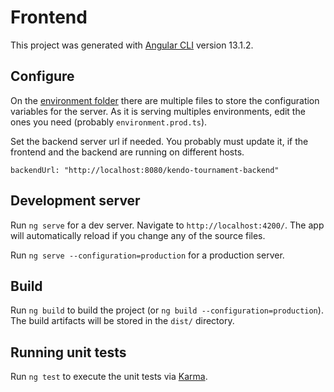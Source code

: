 # Frontend

This project was generated with [Angular CLI](https://github.com/angular/angular-cli) version 13.1.2.

## Configure

On the [environment folder](src/environments) there are multiple files to store the configuration variables for the
server. As it is serving multiples environments, edit the ones you need (probably `environment.prod.ts`).

Set the backend server url if needed. You probably must update it, if the frontend and the backend are running on
different hosts.

```
backendUrl: "http://localhost:8080/kendo-tournament-backend"
```

## Development server

Run `ng serve` for a dev server. Navigate to `http://localhost:4200/`. The app will automatically reload if you change
any of the source files.

Run `ng serve --configuration=production` for a production server.

## Build

Run `ng build` to build the project (or `ng build --configuration=production`). The build artifacts will be stored in
the `dist/` directory.

## Running unit tests

Run `ng test` to execute the unit tests via [Karma](https://karma-runner.github.io).
